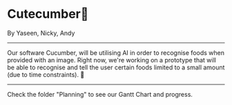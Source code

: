# Cutecumber🥒
 
By Yaseen, Nicky, Andy

---
Our software Cucumber, will be utilising AI in order to recognise foods when provided with an image.
Right now, we're working on a prototype that will be able to recognise and tell the user certain foods limited to a small amount (due to time constraints). 🥒

---

Check the folder "Planning" to see our Gantt Chart and progress.
